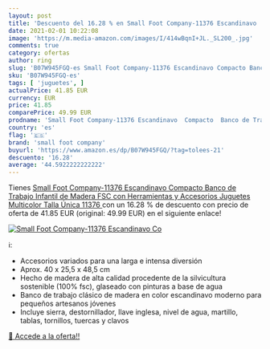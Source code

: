 ```yaml
---
layout: post
title: 'Descuento del 16.28 % en Small Foot Company-11376 Escandinavo  Co'
date: 2021-02-01 10:22:08
image: 'https://m.media-amazon.com/images/I/414wBqnI+JL._SL200_.jpg'
comments: true
category: ofertas
author: ring
slug: 'B07W945FGQ-es Small Foot Company-11376 Escandinavo Compacto Banco de...'
sku: 'B07W945FGQ-es'
tags: [ 'juguetes', ]
actualPrice: 41.85 EUR
currency: EUR
price: 41.85
comparePrice: 49.99 EUR
prodname: 'Small Foot Company-11376 Escandinavo  Compacto  Banco de Trabajo Infantil de Madera FSC  con Herramientas y Accesorios Juguetes  Multicolor  Talla Única  11376 '
country: 'es'
flag: '🇪🇸'
brand: 'small foot company'
buyurl: 'https://www.amazon.es/dp/B07W945FGQ/?tag=tolees-21'
descuento: '16.28'
average: '44.5922222222222'
---
```


Tienes [Small Foot Company-11376 Escandinavo  Compacto  Banco de Trabajo Infantil de Madera FSC  con Herramientas y Accesorios Juguetes  Multicolor  Talla Única  11376 ](https://www.amazon.es/dp/B07W945FGQ/?tag=tolees-21) con un 16.28 % de descuento con precio de oferta de 41.85 EUR (original: 49.99 EUR) en el siguiente enlace!

[![Small Foot Company-11376 Escandinavo  Co](https://m.media-amazon.com/images/I/414wBqnI+JL._SL200_.jpg)](https://www.amazon.es/dp/B07W945FGQ/?tag=tolees-21)

ℹ️:

- Accesorios variados para una larga e intensa diversión
- Aprox. 40 x 25,5 x 48,5 cm
- Hecho de madera de alta calidad procedente de la silvicultura sostenible (100% fsc), glaseado con pinturas a base de agua
- Banco de trabajo clásico de madera en color escandinavo moderno para pequeños artesanos jóvenes
- Incluye sierra, destornillador, llave inglesa, nivel de agua, martillo, tablas, tornillos, tuercas y clavos

[🛒 Accede a la oferta!!](https://www.amazon.es/dp/B07W945FGQ/?tag=tolees-21)
